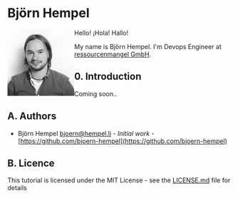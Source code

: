 # Björn Hempel

<img align="left" src="images/bjoern-hempel.jpg" width="150"> Hello! ¡Hola! Hallo!

My name is Björn Hempel. I'm Devops Engineer at [ressourcenmangel GmbH](https://www.ressourcenmangel.de/startseite.html).

## 0. Introduction

Coming soon..

## A. Authors

* Björn Hempel <bjoern@hempel.li> - _Initial work_ - [https://github.com/bjoern-hempel](https://github.com/bjoern-hempel)

## B. Licence

This tutorial is licensed under the MIT License - see the [LICENSE.md](/LICENSE.md) file for details
